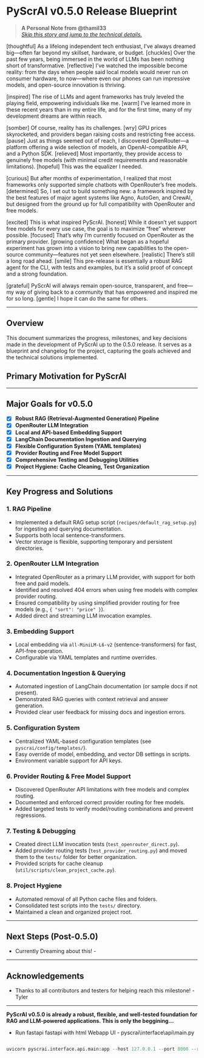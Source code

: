 # PyScrAI v0.5.0 Release Blueprint
> **A Personal Note from @thamil33**  
> _[Skip this story and jump to the technical details.](#major-goals-for-v050)_


[thoughtful] As a lifelong independent tech enthusiast, I’ve always dreamed big—often far beyond my skillset, hardware, or budget. [chuckles] Over the past few years, being immersed in the world of LLMs has been nothing short of transformative. [reflective] I’ve watched the impossible become reality: from the days when people said local models would never run on consumer hardware, to now—where even our phones can run impressive models, and open-source innovation is thriving.

[inspired] The rise of LLMs and agent frameworks has truly leveled the playing field, empowering individuals like me. [warm] I’ve learned more in these recent years than in my entire life, and for the first time, many of my development dreams are within reach.

[somber] Of course, reality has its challenges. [wry] GPU prices skyrocketed, and providers began raising costs and restricting free access. [pause] Just as things seemed out of reach, I discovered OpenRouter—a platform offering a wide selection of models, an OpenAI-compatible API, and a Python SDK. [relieved] Most importantly, they provide access to genuinely free models (with minimal credit requirements and reasonable limitations). [hopeful] This was the equalizer I needed.

[curious] But after months of experimentation, I realized that most frameworks only supported simple chatbots with OpenRouter’s free models. [determined] So, I set out to build something new: a framework inspired by the best features of major agent systems like Agno, AutoGen, and CrewAI, but designed from the ground up for full compatibility with OpenRouter and free models.

[excited] This is what inspired PyScrAI. [honest] While it doesn’t yet support free models for every use case, the goal is to maximize “free” wherever possible. [focused] That’s why I’m currently focused on OpenRouter as the primary provider. [growing confidence] What began as a hopeful experiment has grown into a vision to bring new capabilities to the open-source community—features not yet seen elsewhere. [realistic] There’s still a long road ahead. [smile] This pre-release is essentially a robust RAG agent for the CLI, with tests and examples, but it’s a solid proof of concept and a strong foundation.

[grateful] PyScrAI will always remain open-source, transparent, and free—my way of giving back to a community that has empowered and inspired me for so long. [gentle] I hope it can do the same for others.

---

## Overview
This document summarizes the progress, milestones, and key decisions made in the development of PyScrAI up to the 0.5.0 release. It serves as a blueprint and changelog for the project, capturing the goals achieved and the technical solutions implemented.

## Primary Motivation for PyScrAI 


---

## Major Goals for v0.5.0
- [x] **Robust RAG (Retrieval-Augmented Generation) Pipeline**
- [x] **OpenRouter LLM Integration**
- [x] **Local and API-based Embedding Support**
- [x] **LangChain Documentation Ingestion and Querying**
- [x] **Flexible Configuration System (YAML templates)**
- [x] **Provider Routing and Free Model Support**
- [x] **Comprehensive Testing and Debugging Utilities**
- [x] **Project Hygiene: Cache Cleaning, Test Organization**

---

## Key Progress and Solutions

### 1. RAG Pipeline
- Implemented a default RAG setup script (`recipes/default_rag_setup.py`) for ingesting and querying documentation.
- Supports both local sentence-transformers.
- Vector storage is flexible, supporting temporary and persistent directories.

### 2. OpenRouter LLM Integration
- Integrated OpenRouter as a primary LLM provider, with support for both free and paid models.
- Identified and resolved 404 errors when using free models with complex provider routing.
- Ensured compatibility by using simplified provider routing for free models (e.g., `{ "sort": "price" }`).
- Added direct and streaming LLM invocation examples.

### 3. Embedding Support
- Local embedding via `all-MiniLM-L6-v2` (sentence-transformers) for fast, API-free operation.
- Configurable via YAML templates and runtime overrides.

### 4. Documentation Ingestion & Querying
- Automated ingestion of LangChain documentation (or sample docs if not present).
- Demonstrated RAG queries with context retrieval and answer generation.
- Provided clear user feedback for missing docs and ingestion errors.

### 5. Configuration System
- Centralized YAML-based configuration templates (see `pyscrai/config/templates/`).
- Easy override of model, embedding, and vector DB settings in scripts.
- Environment variable support for API keys.

### 6. Provider Routing & Free Model Support
- Discovered OpenRouter API limitations with free models and complex routing.
- Documented and enforced correct provider routing for free models.
- Added targeted tests to verify model/routing combinations and prevent regressions.

### 7. Testing & Debugging
- Created direct LLM invocation tests (`test_openrouter_direct.py`).
- Added provider routing tests (`test_provider_routing.py`) and moved them to the `tests/` folder for better organization.
- Provided scripts for cache cleanup (`util/scripts/clean_project_cache.py`).

### 8. Project Hygiene
- Automated removal of all Python cache files and folders.
- Consolidated test scripts into the `tests/` directory.
- Maintained a clean and organized project root.

---

## Next Steps (Post-0.5.0)
- Currently Dreaming about this! -

---

## Acknowledgements
- Thanks to all contributors and testers for helping reach this milestone! -Tyler 

---

**PyScrAI v0.5.0 is already a robust, flexible, and well-tested foundation for RAG and LLM-powered applications. This is only the beggining...**




- Run fastapi fastapi with html Webapp UI - pyscrai\interface\api\main.py

``` python

uvicorn pyscrai.interface.api.main:app --host 127.0.0.1 --port 8000 --reload

```